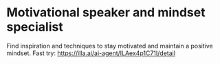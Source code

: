 # Motivational speaker and mindset specialist
Find inspiration and techniques to stay motivated and maintain a positive mindset.
Fast try: https://illa.ai/ai-agent/ILAex4p1C71I/detail
